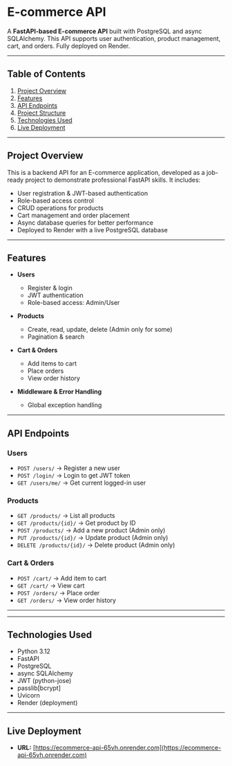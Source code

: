 # E-commerce API

A **FastAPI-based E-commerce API** built with PostgreSQL and async SQLAlchemy. This API supports user authentication, product management, cart, and orders. Fully deployed on Render.

---

## Table of Contents
1. [Project Overview](#project-overview)
2. [Features](#features)
3. [API Endpoints](#api-endpoints)
4. [Project Structure](#project-structure)
5. [Technologies Used](#technologies-used)
6. [Live Deployment](#live-deployment)

---

## Project Overview
This is a backend API for an E-commerce application, developed as a job-ready project to demonstrate professional FastAPI skills. It includes:

- User registration & JWT-based authentication
- Role-based access control
- CRUD operations for products
- Cart management and order placement
- Async database queries for better performance
- Deployed to Render with a live PostgreSQL database

---

## Features
- **Users**
  - Register & login
  - JWT authentication
  - Role-based access: Admin/User

- **Products**
  - Create, read, update, delete (Admin only for some)
  - Pagination & search

- **Cart & Orders**
  - Add items to cart
  - Place orders
  - View order history

- **Middleware & Error Handling**
  - Global exception handling

---

## API Endpoints

### Users
- `POST /users/` → Register a new user
- `POST /login/` → Login to get JWT token
- `GET /users/me/` → Get current logged-in user

### Products
- `GET /products/` → List all products
- `GET /products/{id}/` → Get product by ID
- `POST /products/` → Add a new product (Admin only)
- `PUT /products/{id}/` → Update product (Admin only)
- `DELETE /products/{id}/` → Delete product (Admin only)

### Cart & Orders
- `POST /cart/` → Add item to cart
- `GET /cart/` → View cart
- `POST /orders/` → Place order
- `GET /orders/` → View order history

---



---

## Technologies Used
- Python 3.12
- FastAPI
- PostgreSQL
- async SQLAlchemy
- JWT (python-jose)
- passlib[bcrypt]
- Uvicorn
- Render (deployment)

---

## Live Deployment
- **URL:** [https://ecommerce-api-65vh.onrender.com](https://ecommerce-api-65vh.onrender.com)

